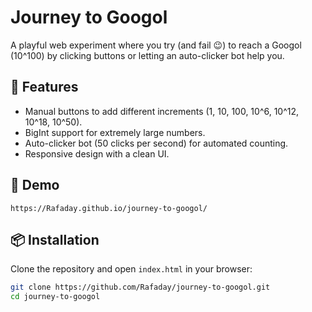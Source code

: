 
# Journey to Googol

A playful web experiment where you try (and fail 😉) to reach a Googol (10^100) by clicking buttons or letting an auto-clicker bot help you.

## 🌟 Features
- Manual buttons to add different increments (1, 10, 100, 10^6, 10^12, 10^18, 10^50).
- BigInt support for extremely large numbers.
- Auto-clicker bot (50 clicks per second) for automated counting.
- Responsive design with a clean UI.

## 🚀 Demo
  
`https://Rafaday.github.io/journey-to-googol/`

## 📦 Installation
Clone the repository and open `index.html` in your browser:
```bash
git clone https://github.com/Rafaday/journey-to-googol.git
cd journey-to-googol
